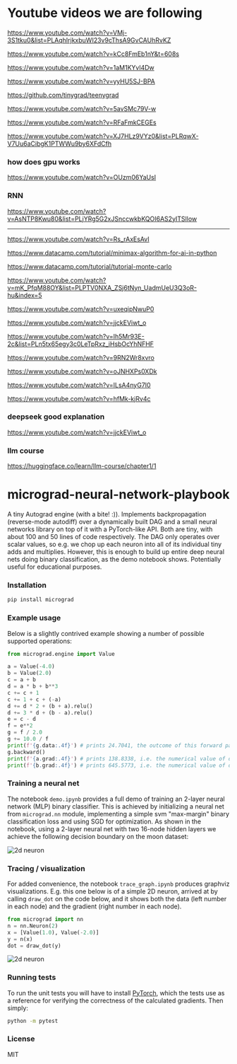 # Youtube videos we are following 

https://www.youtube.com/watch?v=VMj-3S1tku0&list=PLAqhIrjkxbuWI23v9cThsA9GvCAUhRvKZ


https://www.youtube.com/watch?v=kCc8FmEb1nY&t=608s


https://www.youtube.com/watch?v=1aM1KYvl4Dw


https://www.youtube.com/watch?v=yyHU5SJ-BPA


https://github.com/tinygrad/teenygrad


https://www.youtube.com/watch?v=5avSMc79V-w


https://www.youtube.com/watch?v=RFaFmkCEGEs


https://www.youtube.com/watch?v=XJ7HLz9VYz0&list=PLRqwX-V7Uu6aCibgK1PTWWu9by6XFdCfh


### how does gpu works

https://www.youtube.com/watch?v=OUzm06YaUsI


### RNN

https://www.youtube.com/watch?v=AsNTP8Kwu80&list=PLjYRg5G2xJSnccwkbKQOI6AS2yITSllow


----------------------------------------------------------------------------

https://www.youtube.com/watch?v=Rs_rAxEsAvI


https://www.datacamp.com/tutorial/minimax-algorithm-for-ai-in-python


https://www.datacamp.com/tutorial/tutorial-monte-carlo


https://www.youtube.com/watch?v=mK_PfqM88OY&list=PLPTV0NXA_ZSj6tNyn_UadmUeU3Q3oR-hu&index=5


https://www.youtube.com/watch?v=uxeqipNwuP0


https://www.youtube.com/watch?v=jjckEViwt_o


https://www.youtube.com/watch?v=Ih5Mr93E-2c&list=PLn5tx65egy3c0LeTpRxz_iHsbOcYhNFHF


https://www.youtube.com/watch?v=9RN2Wr8xvro


https://www.youtube.com/watch?v=oJNHXPs0XDk


https://www.youtube.com/watch?v=ILsA4nyG7I0


https://www.youtube.com/watch?v=hfMk-kjRv4c


### deepseek good explanation

https://www.youtube.com/watch?v=jjckEViwt_o

### llm course

https://huggingface.co/learn/llm-course/chapter1/1


# micrograd-neural-network-playbook

A tiny Autograd engine (with a bite! :)). Implements backpropagation (reverse-mode autodiff) over a dynamically built DAG and a small neural networks library on top of it with a PyTorch-like API. Both are tiny, with about 100 and 50 lines of code respectively. The DAG only operates over scalar values, so e.g. we chop up each neuron into all of its individual tiny adds and multiplies. However, this is enough to build up entire deep neural nets doing binary classification, as the demo notebook shows. Potentially useful for educational purposes.

### Installation

```bash
pip install micrograd
```

### Example usage

Below is a slightly contrived example showing a number of possible supported operations:

```python
from micrograd.engine import Value

a = Value(-4.0)
b = Value(2.0)
c = a + b
d = a * b + b**3
c += c + 1
c += 1 + c + (-a)
d += d * 2 + (b + a).relu()
d += 3 * d + (b - a).relu()
e = c - d
f = e**2
g = f / 2.0
g += 10.0 / f
print(f'{g.data:.4f}') # prints 24.7041, the outcome of this forward pass
g.backward()
print(f'{a.grad:.4f}') # prints 138.8338, i.e. the numerical value of dg/da
print(f'{b.grad:.4f}') # prints 645.5773, i.e. the numerical value of dg/db
```

### Training a neural net

The notebook `demo.ipynb` provides a full demo of training an 2-layer neural network (MLP) binary classifier. This is achieved by initializing a neural net from `micrograd.nn` module, implementing a simple svm "max-margin" binary classification loss and using SGD for optimization. As shown in the notebook, using a 2-layer neural net with two 16-node hidden layers we achieve the following decision boundary on the moon dataset:

![2d neuron](moon_mlp.png)

### Tracing / visualization

For added convenience, the notebook `trace_graph.ipynb` produces graphviz visualizations. E.g. this one below is of a simple 2D neuron, arrived at by calling `draw_dot` on the code below, and it shows both the data (left number in each node) and the gradient (right number in each node).

```python
from micrograd import nn
n = nn.Neuron(2)
x = [Value(1.0), Value(-2.0)]
y = n(x)
dot = draw_dot(y)
```

![2d neuron](gout.svg)

### Running tests

To run the unit tests you will have to install [PyTorch](https://pytorch.org/), which the tests use as a reference for verifying the correctness of the calculated gradients. Then simply:

```bash
python -m pytest
```

### License

MIT
